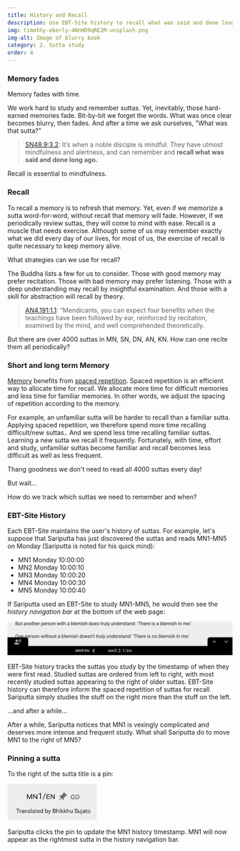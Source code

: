 ```yaml
---
title: History and Recall
description: Use EBT-Site history to recall what was said and done long ago.
img: timothy-eberly-4NnHD9qRE2M-unsplash.png
img-alt: Image of blurry book
category: 2. Sutta study
order: 4
---
```


### Memory fades
Memory fades with time. 

We work hard to study and remember suttas. 
Yet, inevitably, those hard-earned memories fade. 
Bit-by-bit we forget the words.
What was once clear becomes blurry, then fades.
And after a time we ask ourselves, "What was that sutta?"

> [SN48.9:3.2](suttas?search=sn48.9): It’s when a noble disciple is mindful. They have utmost mindfulness and alertness, and can remember and **recall what was said and done long ago.**

Recall is essential to mindfulness.

###  Recall
To recall a memory is to refresh that memory. 
Yet, even if we memorize a sutta word-for-word, without recall that memory will fade.
However, if we periodically review suttas, they will come to mind with ease.
Recall is a muscle that needs exercise.
Although some of us may remember exactly what we did every day of our lives,
for most of us, the exercise of recall is quite necessary to keep memory alive.

What strategies can we use for recall? 

The Buddha lists a few for us to consider. 
Those with good memory may prefer recitation.
Those with bad memory may prefer listening.
Those with a deep understanding may recall by insightful examination.
And those with a skill for abstraction will recall by theory.

> [AN4.191:1.1](suttas?search=an4.191): “Mendicants, you can expect four benefits when the teachings have been followed by ear, reinforced by recitation, examined by the mind, and well comprehended theoretically.

But there are over 4000 suttas in MN, SN, DN, AN, KN. 
How can one recite them all periodically?

### Short and long term Memory
[Memory](https://en.wikipedia.org/wiki/Memory) benefits from [spaced repetition](https://en.wikipedia.org/wiki/Spaced_repetition). 
Spaced repetition is an efficient way to allocate time for recall.
We allocate more time for difficult memories and less time for familiar memories.
In other words, we adjust the spacing of repetition according to the memory.

For example, an unfamiliar sutta will be harder to recall than a familiar sutta.
Applying spaced repetition, we therefore spend more time recalling difficult/new suttas..
And we spend less time recalling familiar suttas.
Learning a new sutta we recall it frequently.
Fortunately, with time, effort and study, unfamiliar suttas become familiar
and recall becomes less difficult as well as less frequent.

Thang goodness we don't need to read all 4000 suttas every day!

But wait...

How do we track which suttas we need to remember and when?

### EBT-Site History
Each EBT-Site maintains the user's history of suttas.
For example, let's suppose that Sariputta has just 
discovered the suttas and reads MN1-MN5 on Monday 
(Sariputta is noted for his quick mind):

* MN1 Monday 10:00:00
* MN2 Monday 10:00:10
* MN3 Monday 10:00:20
* MN4 Monday 10:00:30
* MN5 Monday 10:00:40

If Sariputta used an EBT-Site to study MN1-MN5, 
he would then see
the _history navigation bar_ at the bottom of the web page:

<img src="mn1-5-sariputta.png" class="ebt-image"/>

EBT-Site history tracks the suttas you study by the timestamp of when they were first read.
Studied suttas are ordered from left to right, with most recently studied suttas appearing to the right of older suttas.
EBT-Site history can therefore inform the spaced repetition of suttas for recall.
Sariputta simply studies the stuff on the right more than the stuff on the left.

...and after a while...

After a while, Sariputta notices that MN1 is vexingly complicated and deserves more intense and frequent study. What shall Sariputta do to move MN1 to the right of MN5?

### Pinning a sutta

To the right of the sutta title is a pin:

<img src="mn1-pin.png" class="ebt-image"/>

Sariputta clicks the pin to update the MN1 history timestamp. 
MN1 will now appear as the rightmost sutta in the history navigation bar.
